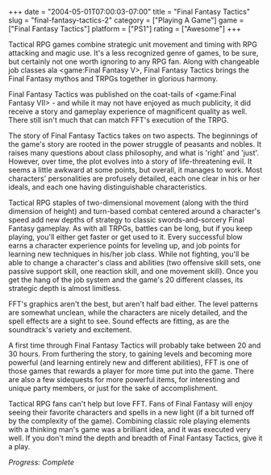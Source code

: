 +++
date = "2004-05-01T07:00:03-07:00"
title = "Final Fantasy Tactics"
slug = "final-fantasy-tactics-2"
category = ["Playing A Game"]
game = ["Final Fantasy Tactics"]
platform = ["PS1"]
rating = ["Awesome"]
+++

Tactical RPG games combine strategic unit movement and timing with RPG attacking and magic use. It's a less recognized genre of games, to be sure, but certainly not one worth ignoring to any RPG fan. Along with changeable job classes ala <game:Final Fantasy V>, Final Fantasy Tactics brings the Final Fantasy mythos and TRPGs together in glorious harmony.

Final Fantasy Tactics was published on the coat-tails of <game:Final Fantasy VII> - and while it may not have enjoyed as much publicity, it did receive a story and gameplay experience of magnificent quality as well. There still isn't much that can match FFT's execution of the TRPG.

The story of Final Fantasy Tactics takes on two aspects. The beginnings of the game's story are rooted in the power struggle of peasants and nobles. It raises many questions about class philosophy, and what is 'right' and 'just'. However, over time, the plot evolves into a story of life-threatening evil. It seems a little awkward at some points, but overall, it manages to work. Most characters' personalities are profusely detailed, each one clear in his or her ideals, and each one having distinguishable characteristics.

Tactical RPG staples of two-dimensional movement (along with the third dimension of height) and turn-based combat centered around a character's speed add new depths of strategy to classic swords-and-sorcery Final Fantasy gameplay. As with all TRPGs, battles can be long, but if you keep playing, you'll either get faster or get used to it. Every successful blow earns a character experience points for leveling up, and job points for learning new techniques in his/her job class. While not fighting, you'll be able to change a character's class and abilities (two offensive skill sets, one passive support skill, one reaction skill, and one movement skill). Once you get the hang of the job system and the game's 20 different classes, its strategic depth is almost limitless.

FFT's graphics aren't the best, but aren't half bad either. The level patterns are somewhat unclean, while the characters are nicely detailed, and the spell effects are a sight to see. Sound effects are fitting, as are the soundtrack's variety and excitement.

A first time through Final Fantasy Tactics will probably take between 20 and 30 hours. From furthering the story, to gaining levels and becoming more powerful (and learning entirely new and different abilities), FFT is one of those games that rewards a player for more time put into the game. There are also a few sidequests for more powerful items, for interesting and unique party members, or just for the sake of accomplishment.

Tactical RPG fans can't help but love FFT. Fans of Final Fantasy will enjoy seeing their favorite characters and spells in a new light (if a bit turned off by the complexity of the game). Combining classic role playing elements with a thinking man's game was a brilliant idea, and it was executed very well. If you don't mind the depth and breadth of Final Fantasy Tactics, give it a play.

<i>Progress: Complete</i>